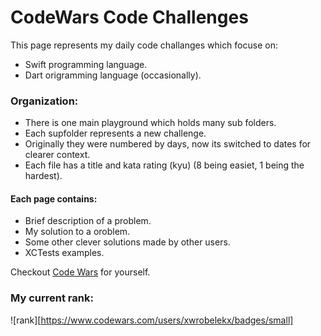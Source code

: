 # CodeWars Code Challenges

This page represents my daily code challanges which focuse on:

  - Swift programming language.
  - Dart origramming language (occasionally).

### Organization:


  - There is one main playground which holds many sub folders.
  - Each supfolder represents a new challenge.
  - Originally they were numbered by days, now its switched to dates for clearer context.
  - Each file has a title and kata rating (kyu) (8 being easiet, 1 being the hardest).
  

 #### Each page contains:
  - Brief description of a problem.
  - My solution to a oroblem.
  - Some other clever solutions made by other users.
  - XCTests examples.
  
Checkout [Code Wars](http://codewars.com) for yourself.

### My current rank:
![rank][https://www.codewars.com/users/xwrobelekx/badges/small]
